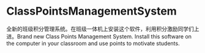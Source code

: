 # ClassPointsManagementSystem
全新的班级积分管理系统。在班级一体机上安装这个软件，利用积分激励同学们上进。Brand new Class Points Management System. Install this software on the computer in your classroom and use points to motivate students. 
